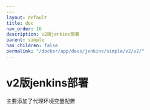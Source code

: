 ```yaml
---
---
layout: default
title: doc
nav_order: 16
description: v2版jenkins部署
parent: simple
has_children: false
permalink: "/docker/app/devs/jenkins/simple/v2/v2/"
---
```


# v2版jenkins部署

主要添加了代理环境变量配置
